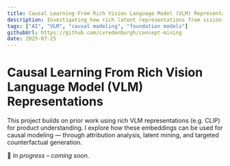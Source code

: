 ```yaml
---
title: Causal Learning From Rich Vision Language Model (VLM) Representations
description: Investigating how rich latent representations from vision-language models (VLMs) can be leveraged for causal learning. In this case, we are able to learn about how product features and design impact customer sentiment and responses.
tags: ["AI", "VLM", "causal modeling", "foundation models"]
githubUrl: https://github.com/cvredenburgh/concept-mining
date: 2025-07-25
---
```


# Causal Learning From Rich Vision Language Model (VLM) Representations

This project builds on prior work using rich VLM representations (e.g. CLIP) for product understanding. I explore how these embeddings can be used for causal modeling — through attribution analysis, latent mining, and targeted counterfactual generation.

🚧 *In progress – coming soon.*